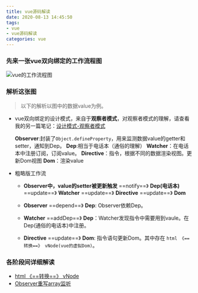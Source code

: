 ```yaml
---
title: vue源码解读
date: 2020-08-13 14:45:50
tags:
- vue
- vue源码解读
categories: vue
---
```

### 先来一张vue双向绑定的工作流程图
![vue的工作流程图](http://i.feidom.com/vue%E5%B7%A5%E4%BD%9C%E6%95%B4%E4%BD%93%E6%B5%81%E7%A8%8B%E5%9B%BE.png)

### 解析这张图
> 以下的解析以图中的数据value为例。

* vue双向绑定的设计模式，来自于**观察者模式**，对观察者模式的理解，请查看我的另一篇笔记：[设计模式-观察者模式](/2020/08/12/观察者模式/)

    **Observer**:封装了`Object.defineProperty`，用来监测数据value的getter和setter，通知到Dep。
    **Dep**:相当于电话本（通俗的理解）
    **Watcher**：在电话本中注册订阅，订阅value。
    **Directive**：指令，根据不同的数据渲染视图。更新Dom视图
    **Dom**：渲染value

* 粗略版工作流
    * **Observer中，value的setter被更新触发** ==notify==》 **Dep(电话本)** ==update==》 **Watcher**  ==update==》 **Directive** ==update==》 **Dom**

    * **Observer** ==depend==》 **Dep**: Observer依赖Dep。
    * **Watcher** ==addDep==》 **Dep**：Watcher发现指令中需要用到vaule。在Dep(通俗的电话本)中注册。
    * **Directive** ==update==》 **Dom**: 指令语句更新Dom。其中存在 `html 《==转换==》 vNode(vue的虚拟Dom)`。

### 各阶段间详细解读
* [html 《==转换==》 vNode](/2020/08/13/vue源码解读之html与vNode间的转换/)
* [Observer重写array监听](/2020/08/12/vue源码解析之observer重写array监听/)
    
        
        



